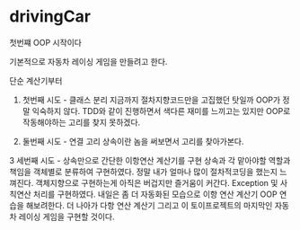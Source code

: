# drivingCar

첫번쨰 OOP 시작이다

기본적으로 자동차 레이싱 게임을 만들려고 한다.

단순 계산기부터
1. 첫번째 시도 - 클래스 분리
지금까지 절차지향코드만을 고집했던 탓일까 OOP가 정말 익숙하지 않다. TDD와 같이 진행하면서 색다른 재미를 느끼고는 있지만 OOP로 작동해야하는 고리를 찾지 못하겠다.

2. 둘번째 시도 - 연결 고리
상속이란 놈을 써보면서 고리를 찾아가본다.

3 세번째 시도 - 상속만으로 간단한 이항연산 계산기를 구현
상속과 각 맡아야할 역할과 책임을 객체별로 분류하여 구현하였다. 
정말 내가 얼마나 많이 절차적코딩을 했는지 느껴진다. 객체지향으로 구현하는게 아직은 버겁지만 즐거움이 커간다.
Exception 및 사칙연산 처리를 구현하였다.
내일은 좀 더 자동화된 모습으로 이항 연산 계산기 OOP 연습을 해보려한다.
더 나아가 다항 연산 계산기 그리고 이 토이프로젝트의 마지막인 자동차 레이싱 게임을 구현할 것이다.
